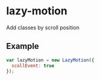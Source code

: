 # lazy-motion

Add classes by scroll position

[Demo]: http://yahsan2.github.io/lazy-motion/

## Example

```js
var lazyMotion = new LazyMotion({
  scollEvent: true
});
